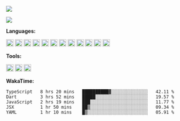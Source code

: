 <!--
**virzs/virzs** is a ✨ _special_ ✨ repository because its `README.md` (this file) appears on your GitHub profile.

Here are some ideas to get you started:

- 🔭 I’m currently working on ...
- 🌱 I’m currently learning ...
- 👯 I’m looking to collaborate on ...
- 🤔 I’m looking for help with ...
- 💬 Ask me about ...
- 📫 How to reach me: ...
- 😄 Pronouns: ...
- ⚡ Fun fact: ...
-->
![](https://github-readme-stats.vercel.app/api?username=virzs&show_icons=true)

![](https://github-readme-stats.vercel.app/api/wakatime?username=virzs)

**Languages:**

<code><img height="20" src="https://simpleicons.org/icons/vue-dot-js.svg" alt="vuejs"></code>
<code><img height="20" src="https://simpleicons.org/icons/react.svg" alt="react"></code>
<code><img height="20" src="https://simpleicons.org/icons/javascript.svg" alt="javascript"></code>
<code><img height="20" src="https://simpleicons.org/icons/typescript.svg" alt="typescript"></code>
<code><img height="20" src="https://simpleicons.org/icons/json.svg" alt="json"></code>
<code><img height="20" src="https://simpleicons.org/icons/dart.svg" alt="dart"></code>
<code><img height="20" src="https://simpleicons.org/icons/flutter.svg" alt="flutter"></code>
<code><img height="20" src="https://simpleicons.org/icons/markdown.svg" alt="markdown"></code>
<code><img height="20" src="https://simpleicons.org/icons/node-dot-js.svg" alt="nodejs"></code>
<code><img height="20" src="https://simpleicons.org/icons/nestjs.svg" alt="nestjs"></code>
<code><img height="20" src="https://simpleicons.org/icons/mysql.svg" alt="mysql"></code>
<code><img height="20" src="https://simpleicons.org/icons/mongodb.svg" alt="mongodb"></code>

**Tools:**

<code><img height="20" src="https://simpleicons.org/icons/visualstudiocode.svg" alt="vs code"></code>
<code><img height="20" src="https://simpleicons.org/icons/webstorm.svg" alt="webstorm"></code>
<code><img height="20" src="https://simpleicons.org/icons/androidstudio.svg" alt="android studio"></code>

**WakaTime:**

  <!--START_SECTION:waka-->
```text
TypeScript   8 hrs 20 mins   ██████████▓░░░░░░░░░░░░░░   42.11 % 
Dart         3 hrs 52 mins   █████░░░░░░░░░░░░░░░░░░░░   19.57 % 
JavaScript   2 hrs 19 mins   ███░░░░░░░░░░░░░░░░░░░░░░   11.77 % 
JSX          1 hr 50 mins    ██▒░░░░░░░░░░░░░░░░░░░░░░   09.34 % 
YAML         1 hr 10 mins    █▒░░░░░░░░░░░░░░░░░░░░░░░   05.91 % 
```
<!--END_SECTION:waka-->
